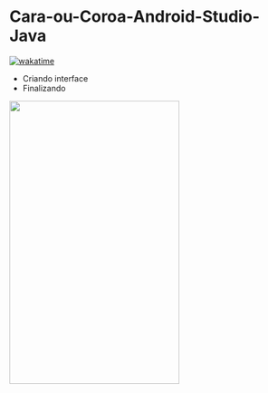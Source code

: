 # Cara-ou-Coroa-Android-Studio-Java

[![wakatime](https://wakatime.com/badge/user/268de5b9-4dbd-4873-9ede-a165e5745754/project/5579ae41-9498-4202-a116-e8aff4f223e0.svg)](https://wakatime.com/badge/user/268de5b9-4dbd-4873-9ede-a165e5745754/project/5579ae41-9498-4202-a116-e8aff4f223e0)

- Criando interface
- Finalizando

<div>
 <img align="left"  height="500" width="300" src="gif.gif">
 </div>
